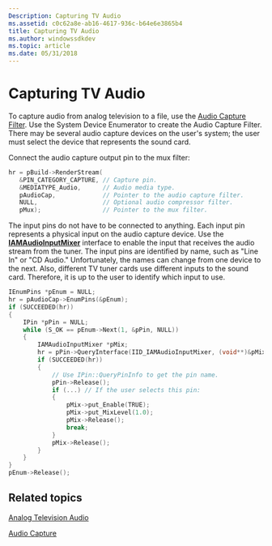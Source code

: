 ```yaml
---
Description: Capturing TV Audio
ms.assetid: c0c62a8e-ab16-4617-936c-b64e6e3865b4
title: Capturing TV Audio
ms.author: windowssdkdev
ms.topic: article
ms.date: 05/31/2018
---
```


# Capturing TV Audio

To capture audio from analog television to a file, use the [Audio Capture Filter](audio-capture-filter.md). Use the System Device Enumerator to create the Audio Capture Filter. There may be several audio capture devices on the user's system; the user must select the device that represents the sound card.

Connect the audio capture output pin to the mux filter:


```C++
hr = pBuild->RenderStream(
   &PIN_CATEGORY_CAPTURE, // Capture pin.
   &MEDIATYPE_Audio,      // Audio media type.
   pAudioCap,             // Pointer to the audio capture filter.
   NULL,                  // Optional audio compressor filter.
   pMux);                 // Pointer to the mux filter.
```



The input pins do not have to be connected to anything. Each input pin represents a physical input on the audio capture device. Use the [**IAMAudioInputMixer**](/windows/desktop/api/Strmif/nn-strmif-iamaudioinputmixer) interface to enable the input that receives the audio stream from the tuner. The input pins are identified by name, such as "Line In" or "CD Audio." Unfortunately, the names can change from one device to the next. Also, different TV tuner cards use different inputs to the sound card. Therefore, it is up to the user to identify which input to use.


```C++
IEnumPins *pEnum = NULL;
hr = pAudioCap->EnumPins(&pEnum);
if (SUCCEEDED(hr))
{
    IPin *pPin = NULL;
    while (S_OK == pEnum->Next(1, &pPin, NULL))
    {
        IAMAudioInputMixer *pMix;
        hr = pPin->QueryInterface(IID_IAMAudioInputMixer, (void**)&pMix);
        if (SUCCEEDED(hr))
        {
            // Use IPin::QueryPinInfo to get the pin name.
            pPin->Release();
            if (...) // If the user selects this pin:
            {
                pMix->put_Enable(TRUE);
                pMix->put_MixLevel(1.0);
                pMix->Release();
                break;
            }
            pMix->Release();
        }
    }
}
pEnum->Release();
```



## Related topics

<dl> <dt>

[Analog Television Audio](analog-television-audio.md)
</dt> <dt>

[Audio Capture](audio-capture.md)
</dt> </dl>

 

 



